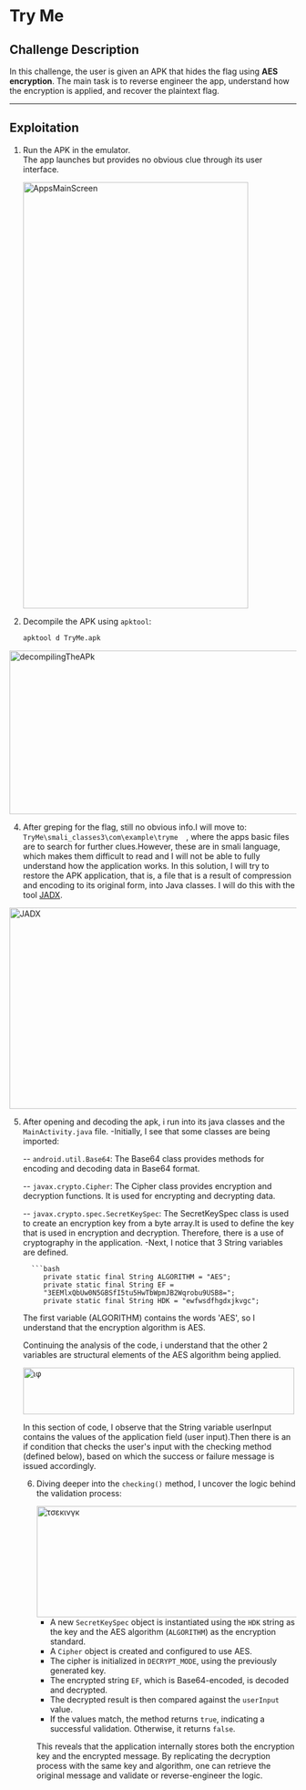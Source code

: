 # Try Me

## Challenge Description

In this challenge, the user is given an APK that hides the flag using **AES encryption**. The main task is to reverse engineer the app, understand how the encryption is applied, and recover the plaintext flag.

---

## Exploitation

1. Run the APK in the emulator.  
   The app launches but provides no obvious clue through its user interface.

   
    <img width="395" height="748" alt="AppsMainScreen" src="https://github.com/user-attachments/assets/7a643b74-b507-49d4-8598-273eea7afa40" />

3. Decompile the APK using `apktool`:
   ```bash
   apktool d TryMe.apk
<img width="935" height="287" alt="decompilingTheAPk" src="https://github.com/user-attachments/assets/7feca669-50f6-4dfe-8704-c08874783e59" />

4. After greping for the flag, still no obvious info.I will move to: `TryMe\smali_classes3\com\example\tryme 
`, where the apps basic files are to search for further clues.However, these are in smali language, which makes them difficult to read and I will not be able to fully understand how the application works. In this solution, I will try to restore the APK application, that is, a file that is a result of compression and encoding to its original form, into Java classes. I will do this with the tool [JADX](https://github.com/skylot/jadx).
<img width="620" height="353" alt="JADX" src="https://github.com/user-attachments/assets/a6e08c17-664d-4135-8708-17f42df9f749" />

5. After opening and decoding the apk, i run into its java classes and the `MainActivity.java` file.
   -Initially, I see that some classes are being imported:
   
      -- `android.util.Base64`: The Base64 class provides methods for encoding and decoding data in Base64 format.

      -- `javax.crypto.Cipher`: The Cipher class provides encryption and decryption functions. It is used for encrypting and            decrypting data.

      -- `javax.crypto.spec.SecretKeySpec`:
            The SecretKeySpec class is used to create an encryption key from a byte array.It is used to                                  define the key that is used in encryption and decryption. Therefore, there is a use of cryptography in the                   application.
   -Next, I notice that 3 String  variables are defined.

         ```bash
            private static final String ALGORITHM = "AES"; 
            private static final String EF = 
            "3EEMlxQbUw0N5GBSfI5tu5HwTbWpmJB2Wqrobu9USB8="; 
            private static final String HDK = "ewfwsdfhgdxjkvgc";
   
   The first variable (ALGORITHM) contains the words 'AES', so I understand that the encryption algorithm is AES.
   
   Continuing the analysis of the code, i understand that the other 2 variables are structural elements of the AES algorithm    being applied.
   
   <img width="476" height="82" alt="ιφ" src="https://github.com/user-attachments/assets/8994b8fd-00f1-4439-8c87-               fd7da6fc0b21" />
   
   In this section of code, I observe that the String variable userInput contains the values of the application field (user     input).Then there is an if condition that checks the user's input with the checking method (defined below), based on         which the success or failure message is issued accordingly.

   6. Diving deeper into the `checking()` method, I uncover the logic behind the validation process:

      <img width="753" height="195" alt="τσεκινγκ" src="https://github.com/user-attachments/assets/5050e727-1a7b-4106-a71d-         652ec02bfd96" />


      - A new `SecretKeySpec` object is instantiated using the `HDK` string as the key and the AES algorithm (`ALGORITHM`)          as the encryption standard.
      - A `Cipher` object is created and configured to use AES.
      - The cipher is initialized in `DECRYPT_MODE`, using the previously generated key.
      - The encrypted string `EF`, which is Base64-encoded, is decoded and decrypted.
      - The decrypted result is then compared against the `userInput` value.
      - If the values match, the method returns `true`, indicating a successful validation. Otherwise, it returns `false`.

      This reveals that the application internally stores both the encryption key and the encrypted message. By replicating          the decryption process with the same key and algorithm, one can retrieve the original message and validate or                reverse-engineer the logic.

   
   
